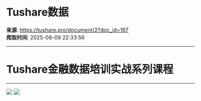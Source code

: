 # Tushare数据

**来源**: https://tushare.pro/document/2?doc_id=167  
**爬取时间**: 2025-08-09 22:33:56

---

# Tushare金融数据培训实战系列课程

---

![](https://tushare.pro/files/img/px1.png)
![](https://tushare.pro/files/img/px2.png)
